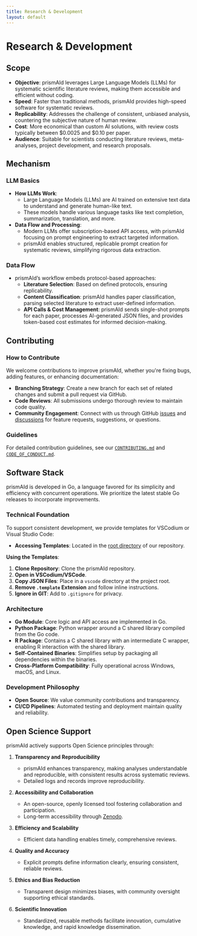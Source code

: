 ```yaml
---
title: Research & Development
layout: default
---
```


# Research & Development

## Scope
- **Objective**: prismAId leverages Large Language Models (LLMs) for systematic scientific literature reviews, making them accessible and efficient without coding.
- **Speed**: Faster than traditional methods, prismAId provides high-speed software for systematic reviews.
- **Replicability**: Addresses the challenge of consistent, unbiased analysis, countering the subjective nature of human review.
- **Cost**: More economical than custom AI solutions, with review costs typically between $0.0025 and $0.10 per paper.
- **Audience**: Suitable for scientists conducting literature reviews, meta-analyses, project development, and research proposals.

## Mechanism

### LLM Basics
- **How LLMs Work**:
  - Large Language Models (LLMs) are AI trained on extensive text data to understand and generate human-like text.
  - These models handle various language tasks like text completion, summarization, translation, and more.
- **Data Flow and Processing**:
  - Modern LLMs offer subscription-based API access, with prismAId focusing on prompt engineering to extract targeted information.
  - prismAId enables structured, replicable prompt creation for systematic reviews, simplifying rigorous data extraction.

### Data Flow
- prismAId’s workflow embeds protocol-based approaches:
  - **Literature Selection**: Based on defined protocols, ensuring replicability.
  - **Content Classification**: prismAId handles paper classification, parsing selected literature to extract user-defined information.
  - **API Calls & Cost Management**: prismAId sends single-shot prompts for each paper, processes AI-generated JSON files, and provides token-based cost estimates for informed decision-making.

## Contributing

### How to Contribute
We welcome contributions to improve prismAId, whether you're fixing bugs, adding features, or enhancing documentation:
- **Branching Strategy**: Create a new branch for each set of related changes and submit a pull request via GitHub.
- **Code Reviews**: All submissions undergo thorough review to maintain code quality.
- **Community Engagement**: Connect with us through GitHub [issues](https://github.com/open-and-sustainable/prismaid/issues) and [discussions](https://github.com/open-and-sustainable/prismaid/discussions) for feature requests, suggestions, or questions.

### Guidelines
For detailed contribution guidelines, see our [`CONTRIBUTING.md`](CONTRIBUTING.md) and [`CODE_OF_CONDUCT.md`](CODE_OF_CONDUCT.md).

## Software Stack

prismAId is developed in Go, a language favored for its simplicity and efficiency with concurrent operations. We prioritize the latest stable Go releases to incorporate improvements.

### Technical Foundation
To support consistent development, we provide templates for VSCodium or Visual Studio Code:
- **Accessing Templates**: Located in the [root directory](https://github.com/open-and-sustainable/prismaid/tree/main) of our repository.

**Using the Templates**:
1. **Clone Repository**: Clone the prismAId repository.
2. **Open in VSCodium/VSCode**.
3. **Copy JSON Files**: Place in a `vscode` directory at the project root.
4. **Remove `.template` Extension** and follow inline instructions.
5. **Ignore in GIT**: Add to `.gitignore` for privacy.

### Architecture
- **Go Module**: Core logic and API access are implemented in Go.
- **Python Package**: Python wrapper around a C shared library compiled from the Go code.
- **R Package**: Contains a C shared library with an intermediate C wrapper, enabling R interaction with the shared library.
- **Self-Contained Binaries**: Simplifies setup by packaging all dependencies within the binaries.
- **Cross-Platform Compatibility**: Fully operational across Windows, macOS, and Linux.

### Development Philosophy
- **Open Source**: We value community contributions and transparency.
- **CI/CD Pipelines**: Automated testing and deployment maintain quality and reliability.

## Open Science Support
prismAId actively supports Open Science principles through:

1. **Transparency and Reproducibility**
   - prismAId enhances transparency, making analyses understandable and reproducible, with consistent results across systematic reviews.
   - Detailed logs and records improve reproducibility.

2. **Accessibility and Collaboration**
   - An open-source, openly licensed tool fostering collaboration and participation.
   - Long-term accessibility through [Zenodo](https://zenodo.org/doi/10.5281/zenodo.11210796).

3. **Efficiency and Scalability**
   - Efficient data handling enables timely, comprehensive reviews.

4. **Quality and Accuracy**
   - Explicit prompts define information clearly, ensuring consistent, reliable reviews.

5. **Ethics and Bias Reduction**
   - Transparent design minimizes biases, with community oversight supporting ethical standards.

6. **Scientific Innovation**
   - Standardized, reusable methods facilitate innovation, cumulative knowledge, and rapid knowledge dissemination.



<div id="wcb" class="carbonbadge"></div>
<script src="https://unpkg.com/website-carbon-badges@1.1.3/b.min.js" defer></script>
